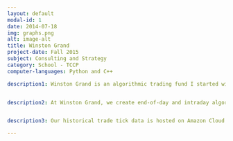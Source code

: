 ```yaml
---
layout: default
modal-id: 1
date: 2014-07-18
img: graphs.png
alt: image-alt
title: Winston Grand
project-date: Fall 2015
subject: Consulting and Strategy
category: School - TCCP
computer-languages: Python and C++

description1: Winston Grand is an algorithmic trading fund I started with two classmates. Winston Grand specializes in equities trading with relatively short holding periods, ranging from minutes to a few days. 


description2: At Winston Grand, we create end-of-day and intraday algorithms and rigorously back-test them on historical data to find potential biases and flaws in the strategies. After we conduct extensive sensitivity analyses and get a clear understanding of the risk and profitability of our algorithms, we implement them in an automated execution system through our brokerage account.


description3: Our historical trade tick data is hosted on Amazon Cloud instances. We analyze and manipulate this data directly on the instance with Python in conjunction with various data analysis libraries, including Pandas, NumPy and PySwarm. Our brokerage account is hosted at Interactive Brokers and interacted with through an automated execution system built on Interactive Brokers’ C++ API.

---
```

